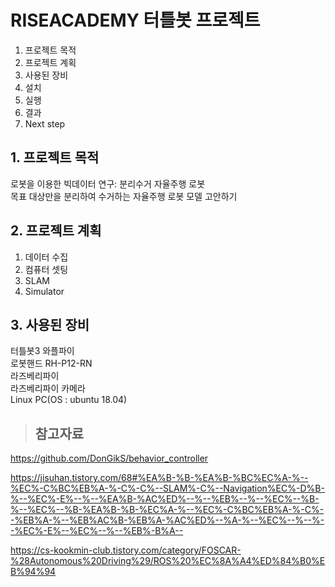 # RISEACADEMY 터틀봇 프로젝트
1. 프로젝트 목적
2. 프로젝트 계획
3. 사용된 장비
4. 설치
5. 실행
6. 결과
7. Next step

## 1. 프로젝트 목적
  로봇을 이용한 빅데이터 연구: 분리수거 자율주행 로봇  
  목표 대상만을 분리하여 수거하는 자율주행 로봇 모델 고안하기  

## 2. 프로젝트 계획
  1. 데이터 수집
  2. 컴퓨터 셋팅
  3. SLAM
  4. Simulator
  
## 3. 사용된 장비
터틀봇3 와플파이  
로봇핸드 RH-P12-RN  
라즈베리파이  
라즈베리파이 카메라  
Linux PC(OS : ubuntu 18.04)  

>## 참고자료
https://github.com/DonGikS/behavior_controller

https://jisuhan.tistory.com/68#%EA%B-%B-%EA%B-%BC%EC%A-%--%EC%-C%BC%EB%A-%-C%-C%--SLAM%-C%--Navigation%EC%-D%B-%--%EC%-E%--%--%EA%B-%AC%ED%--%--%EB%--%--%EC%--%B-%--%EC%--%B-%EA%B-%B-%EC%A-%--%EC%-C%BC%EB%A-%-C%--%EB%A-%--%EB%AC%B-%EB%A-%AC%ED%--%A-%--%EC%--%--%--%EC%-E%--%EC%--%--%EB%-B%A--

https://cs-kookmin-club.tistory.com/category/FOSCAR-%28Autonomous%20Driving%29/ROS%20%EC%8A%A4%ED%84%B0%EB%94%94

